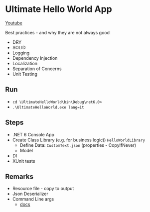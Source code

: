 # Ultimate Hello World App

[Youtube](https://www.youtube.com/watch?v=dZSLm4tOI8o)

Best practices - and why they are not always good

- DRY
- SOLID
- Logging
- Dependency Injection
- Localization
- Separation of Concerns
- Unit Testing

## Run

- `cd \UltimateHelloWorld\bin\Debug\net6.0>`
- `.\UltimateHelloWorld.exe lang=it`

## Steps

- .NET 6 Console App
- Create Class Library (e.g. for business logic)) `HelloWorldLibrary`
    - Define Data: `CustomText.json` (properties - CopyIfNever)
    - Model
- DI
- XUnit tests

## Remarks

- Resource file - copy to output
- Json Deserializer
- Command Line args
    - [docs](https://learn.microsoft.com/en-us/dotnet/api/microsoft.extensions.configuration.commandlineconfigurationextensions.addcommandline?view=dotnet-plat-ext-6.0)